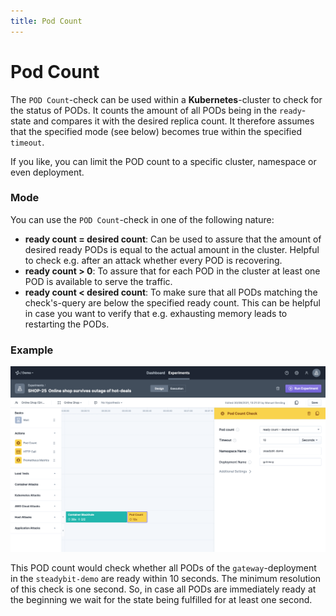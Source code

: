 ```yaml
---
title: Pod Count
---
```


# Pod Count

The `POD Count`-check can be used within a **Kubernetes**-cluster to check for the status of PODs. It counts the amount of all PODs being in the `ready`-state and compares it with the desired replica count. It therefore assumes that the specified mode (see below) becomes true within the specified `timeout`.

If you like, you can limit the POD count to a specific cluster, namespace or even deployment.

### Mode

You can use the `POD Count`-check in one of the following nature:

* **ready count = desired count**: Can be used to assure that the amount of desired ready PODs is equal to the actual amount in the cluster. Helpful to check e.g. after an attack whether every POD is recovering.
* **ready count > 0**: To assure that for each POD in the cluster at least one POD is available to serve the traffic.
* **ready count < desired count**: To make sure that all PODs matching the check's-query are below the specified ready count. This can be helpful in case you want to verify that e.g. exhausting memory leads to restarting the PODs.

### Example

![Example POD count configuration](pod-count.png)

This POD count would check whether all PODs of the `gateway`-deployment in the `steadybit-demo` are ready within 10 seconds. The minimum resolution of this check is one second. So, in case all PODs are immediately ready at the beginning we wait for the state being fulfilled for at least one second.
